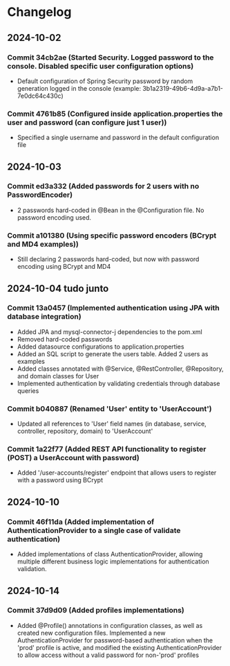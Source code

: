 # Changelog

## 2024-10-02
### Commit 34cb2ae (Started Security. Logged password to the console. Disabled specific user configuration options)
- Default configuration of Spring Security password by random generation logged in the console (example: 3b1a2319-49b6-4d9a-a7b1-7e0dc64c430c)
### Commit 4761b85 (Configured inside application.properties the user and password (can configure just 1 user))
- Specified a single username and password in the default configuration file

## 2024-10-03
### Commit ed3a332 (Added passwords for 2 users with no PasswordEncoder)
- 2 passwords hard-coded in @Bean in the @Configuration file. No password encoding  used.
### Commit a101380 (Using specific password encoders (BCrypt and MD4 examples))
- Still declaring 2 passwords hard-coded, but now with password encoding using BCrypt and MD4

## 2024-10-04 tudo junto
### Commit 13a0457 (Implemented authentication using JPA with database integration)
- Added JPA and mysql-connector-j dependencies to the pom.xml
- Removed hard-coded passwords
- Added datasource configurations to application.properties
- Added an SQL script to generate the users table. Added 2 users as examples
- Added classes annotated with @Service, @RestController, @Repository, and domain classes for User
- Implemented authentication by validating credentials through database queries
### Commit b040887 (Renamed 'User' entity to 'UserAccount')
- Updated all references to 'User' field names (in database, service, controller, repository, domain)  to 'UserAccount'
### Commit 1a22f77 (Added REST API functionality to register (POST) a UserAccount with password)
- Added '/user-accounts/register' endpoint that allows users to register with a password using BCrypt

## 2024-10-10 
### Commit 46f11da (Added implementation of AuthenticationProvider to a single case of validate authentication)
- Added implementations of class AuthenticationProvider, allowing multiple different business logic implementations for authentication validation. 

## 2024-10-14
### Commit 37d9d09 (Added profiles implementations)
- Added @Profile() annotations in configuration classes, as well as created new configuration files. Implemented a new AuthenticationProvider for password-based authentication when the 'prod' profile is active, and modified the existing AuthenticationProvider to allow access without a valid password for non-'prod' profiles
